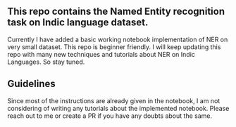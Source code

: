 ## This repo  contains the Named Entity recognition task on Indic language dataset.
Currently I have added a basic working notebook implementation of NER on very small dataset.  This repo is beginner friendly. I will keep updating this repo with many new techniques and tutorials about NER on Indic Languages. So stay tuned. 

 ## Guidelines
 Since most of the instructions are already given in the notebook, I am not considering of writing any tutorials about the implemented notebook. Please reach out to me or create a PR if you have any doubts about the same.
